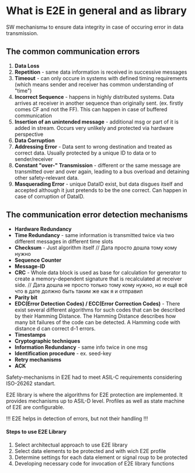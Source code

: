 <h1>What is E2E in general and as library</h1>
SW mechanismы to ensure data integrity in case of occuring error in data transmission.

## The common communication errors

1) **Data Loss** 
2) **Repetition** - same data information is received in successive messages
3) **Timeout** - can only occure in systems with defined timing requirements (which means sender and receiver has common understanding of "time")
4) **Incorrect Sequence** - happens in highly distributed systems. Data arrives at receiver in another sequence than originally sent. (ex. firstly comes CF and not the FF). This can happen in case of buffered communication
5) **Insertion of an unintended message** - additional msg or part of it is added in stream. Occurs very unlikely and protected via hardware perspective
6) **Data Corruption**
7) **Addressing Error** - Data sent to wrong destination and treated as correct data. Usually protected by a unique ID to data or to sender/receiver
8) **Constant "over-" Transmission** - different or the same message are transmitted over and over again, leading to a bus overload and detaining other safety-relevant data.
9) **Masquerading Error** - unique DataID exist, but data disgues itself and accepted although it just pretends to be the one correct. Can happen in case of corruption of DataID.


## The communication error detection mechanisms

- **Hardware Redundancy**
- **Time Redundancy** - same information is transmitted twice via two different messages in different time slots
- **Checksum** - Just algorithm itself // Дата просто дошла тому кому нужно
- **Sequence Counter**
- **Message-ID**
- **CRC** - Whole data block is used as base for calculation for generator to create a memory-dependent signature that is recalculated at receiver side. // Дата дошла не просто только тому кому нужно, но и ещё всё что в дате должно быть таким же как я и отправил
- **Parity bit**
- **EDC(Error Detection Codes) / ECC(Error Correction Codes)** - There exist several different algorithms for such codes that can be described by their Hamming Distance. The Hamming Distance describes how many bit failures of the code can be detected. A Hamming code with distance d can correct d-1 errors.
- **Timestamps**
- **Cryptographic techniques**
- **Information Redundancy** - same info twice in one msg
- **Identification procedure** - ex. seed-key
- **Retry mechanisms**
- **ACK**


Safety-mechanisms in E2E had to meet ASIL-C requirements considering ISO-26262 standart.

E2E library is where the algorithms for E2E protection are implemented. It provides mechanisms up to ASIL-D level. Profiles as well as state machine of E2E are configurable.

!!! E2E helps in detection of errors, but not their handling !!!

#### Steps to use E2E Library
1) Select architectual approach to use E2E library
2) Select data elements to be protected and with wich E2E profile
3) Determine settings for each data element or signal roup to be protected
4) Developing necessary code for invocation of E2E library functions
